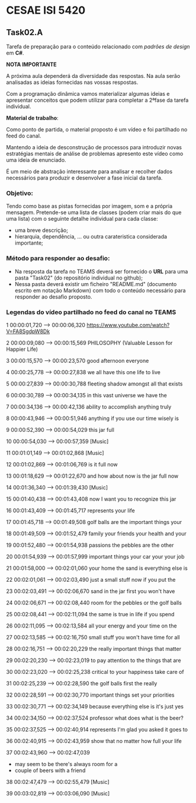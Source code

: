 # CESAE ISI 5420 
 
## Task02.A 
 
Tarefa de preparação para o conteúdo relacionado com *padrões de design* em **C#**. 


**NOTA IMPORTANTE**
  
A próxima aula dependerá da diversidade das respostas. Na aula serão analisadas as ideias fornecidas nas vossas respostas. 
 
Com a programação dinâmica vamos materializar algumas ideias e apresentar conceitos que podem utilizar para completar a 2ªfase da tarefa individual.  
 
**Material de trabalho**:
 
Como ponto de partida, o material proposto é um vídeo e foi partilhado no feed do canal.


Mantendo a ideia de desconstrução de processos para introduzir novas estratégias mentais de análise de problemas apresento este vídeo como uma ideia de enunciado. 

É um meio de abstração interessante para analisar e recolher dados necessários para produzir e desenvolver a fase inicial da tarefa.

### Objetivo:  

Tendo como base as pistas fornecidas por imagem, som e a própria mensagem. Pretende-se uma lista de classes (podem criar mais do que uma lista) com o seguinte detalhe individual para cada classe:
- uma breve descrição;
- hierarquia, dependência, ... ou outra carateristica considerada importante;
 
### Método para responder ao desafio: 
 
- Na resposta da tarefa no TEAMS deverá ser fornecido o **URL** para uma pasta "Task02" (do repositório individual no github);
- Nessa pasta deverá existir um ficheiro "README.md" (documento escrito em notação Markdown) com todo o conteúdo necessário para responder ao desafio proposto. 
  

### Legendas do vídeo partilhado no feed do canal no TEAMS

  
1
00:00:01,720 --> 00:00:06,320
https://www.youtube.com/watch?V=FA8SgdpW8Dk

2
00:00:09,080 --> 00:00:15,569
PHILOSOPHY (Valuable
Lesson for Happier Life)

3
00:00:15,570 --> 00:00:23,570
good afternoon everyone

4
00:00:25,778 --> 00:00:27,838
we all have this one life to live

5
00:00:27,839 --> 00:00:30,788
fleeting shadow amongst all that exists

6
00:00:30,789 --> 00:00:34,135
in this vast universe we have the

7
00:00:34,136 --> 00:00:42,136
ability to accomplish anything truly

8
00:00:43,946 --> 00:00:51,946
anything if you use our time wisely is

9
00:00:52,390 --> 00:00:54,029
this jar full

10
00:00:54,030 --> 00:00:57,359
[Music]

11
00:01:01,149 --> 00:01:02,868
[Music]

12
00:01:02,869 --> 00:01:06,769
is it full now

13
00:01:18,629 --> 00:01:22,670
and how about now is the jar full now

14
00:01:36,340 --> 00:01:39,430
[Music]

15
00:01:40,438 --> 00:01:43,408
now I want you to recognize this jar

16
00:01:43,409 --> 00:01:45,717
represents your life

17
00:01:45,718 --> 00:01:49,508
golf balls are the important things your

18
00:01:49,509 --> 00:01:52,479
family your friends your health and your

19
00:01:52,480 --> 00:01:54,938
passions the pebbles are the other

20
00:01:54,939 --> 00:01:57,999
important things your car your your job

21
00:01:58,000 --> 00:02:01,060
your home the sand is everything else is

22
00:02:01,061 --> 00:02:03,490
just a small stuff now if you put the

23
00:02:03,491 --> 00:02:06,670
sand in the jar first you won't have

24
00:02:06,671 --> 00:02:08,440
room for the pebbles or the golf balls

25
00:02:08,441 --> 00:02:11,094
the same is true in life if you spend

26
00:02:11,095 --> 00:02:13,584
all your energy and your time on the

27
00:02:13,585 --> 00:02:16,750
small stuff you won't have time for all

28
00:02:16,751 --> 00:02:20,229
the really important things that matter

29
00:02:20,230 --> 00:02:23,019
to pay attention to the things that are

30
00:02:23,020 --> 00:02:25,238
critical to your happiness take care of

31
00:02:25,239 --> 00:02:28,590
the golf balls first the really

32
00:02:28,591 --> 00:02:30,770
important things set your priorities

33
00:02:30,771 --> 00:02:34,149
because everything else is it's just yes

34
00:02:34,150 --> 00:02:37,524
professor what does what is the beer?

35
00:02:37,525 --> 00:02:40,914
represents I'm glad you asked it goes to

36
00:02:40,915 --> 00:02:43,959
show that no matter how full your life

37
00:02:43,960 --> 00:02:47,039
- may seem to be there's always room for a
- couple of beers with a friend

38
00:02:47,479 --> 00:02:55,479
[Music]

39
00:03:02,819 --> 00:03:06,090
[Music]

  
  